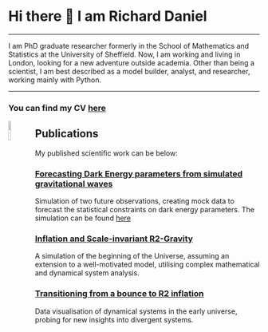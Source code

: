 # Hi there 👋 I am Richard Daniel  
---
  I am PhD graduate researcher formerly in the School of Mathematics and Statistics at the University of Sheffield.
  Now, I am working and living in London, looking for a new adventure outside academia.
  Other than being a scientist, I am best described as a model builder, analyst, and researcher, working mainly with Python.
  
---
### You can find my CV [here](https://github.com/RDaniel396/CV/blob/1396b22d677ff4aee4f7fea1d0c6cd273b7122ab/CV___Richard_Daniel-1.pdf)

<img src="https://github.com/RDaniel396/Rdaniel396/assets/127308459/9e66c39d-ca13-4be5-a09f-1ef00e1de88c" align="left" width=10% height=10%>

## Publications

My published scientific work can be below:


### [Forecasting Dark Energy parameters from simulated gravitational waves](https://arxiv.org/pdf/2309.06544.pdf)
Simulation of two future observations, creating mock data to forecast the statistical constraints on dark energy parameters. The simulation can be found [here](https://github.com/RDaniel396/GWSS/blob/b1646359ced64f342abec977f0d0b9a7c9da37d8/README.md)

### [Inflation and Scale-invariant R2-Gravity](https://arxiv.org/pdf/2102.11719.pdf)
A simulation of the beginning of the Universe, assuming an extension to a well-motivated model, utilising complex mathematical and dynamical system analysis.

### [Transitioning from a bounce to R2 inflation](https://arxiv.org/pdf/2212.01093.pdf)
Data visualisation of dynamical systems in the early universe, probing for new insights into divergent systems.

<!--
**RDaniel396/Rdaniel396** is a ✨ _special_ ✨ repository because its `README.md` (this file) appears on your GitHub profile.

Here are some ideas to get you started:

- 🔭 I’m currently working on ...
- 🌱 I’m currently learning ...
- 👯 I’m looking to collaborate on ...
- 🤔 I’m looking for help with ...
- 💬 Ask me about ...
- 📫 How to reach me: ...
- 😄 Pronouns: ...
- ⚡ Fun fact: ...
-->
